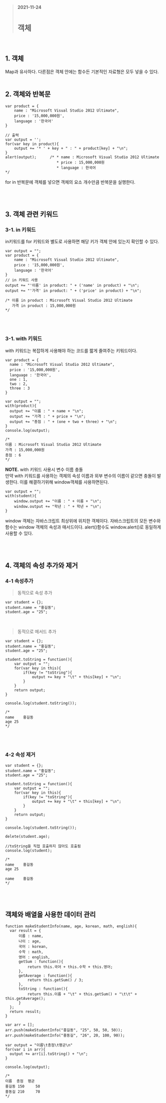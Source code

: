 > __2021-11-24__ <br/>
> # __`객체`__
<br>

## 1. 객체
Map과 유사하다. 다른점은 객체 안에는 함수든 기본적인 자료형은 모두 넣을 수 있다.<br><br>


## 2. 객체와 반복문
```
var product = {
    name : "Microsoft Visual Studio 2012 Ultimate",
    price : '15,000,000원',
    language : '한국어'
}

// 출력
var output = '';
for(var key in product){
    output += '* ' + key + " : " + product[key] + "\n";
}
alert(output);      /* * name : Microsoft Visual Studio 2012 Ultimate
                       * price : 15,000,000원
                       * language : 한국어                               */
```
for in 반복문에 객체를 넣으면 객체의 요소 개수만큼 반복문을 실행한다.

<br><br>

## 3. 객체 관련 키워드
### 3-1. in 키워드
in키워드를 for 키워드와 별도로 사용하면 해당 키가 객체 안에 있는지 확인할 수 있다.
```
var output = "";
var product = {
    name : "Microsoft Visual Studio 2012 Ultimate",
    price : '15,000,000원',
    language : '한국어'
}
// in 키워드 사용
output += "'이름' in product: " + ('name' in product) + "\n";
output += "'가격' in product: " + ('price' in product) + "\n";

/* 이름 in product : Microsoft Visual Studio 2012 Ultimate
   가격 in product : 15,000,000원                                       */
```

<br><br>

### 3-1. with 키워드
with 키워드는 복잡하게 사용해야 하는 코드를 짧게 줄여주는 키워드이다.
```
var product = {
  name : "Microsoft Visual Studio 2012 Ultimate",
  price : '15,000,000원',
  language : '한국어',
  one : 1,
  two : 2,
  three : 3
}

var output = "";
with(product){
  output += "이름 : " + name + "\n";
  output += "가격 : " + price + "\n";
  output += "총점 : " + (one + two + three) + "\n";
}
console.log(output);

/*
이름 : Microsoft Visual Studio 2012 Ultimate
가격 : 15,000,000원
총점 : 6
*/
```

 __NOTE.__
with 키워드 사용시 변수 이름 충돌<br>
만약 with 키워드를 사용하는 객체의 속성 이름과 외부 변수의 이름이 같으면 충돌이 발생한다. 이를 해결하기위해 window객체를 사용하면된다.<br>
```
var output = "";
with(student){
    window.output += "이름 : " + 이름 + "\n";
    window.output += "학년 : " + 학년 + "\n";
}
```
window 객체는 자바스크립트 최상위에 위치한 객체이다. 자바스크립트의 모든 변수와 함수는 window 객체의 속성과 매서드이다. alert()함수도 window.alert()로 동일하게 사용할 수 있다.

<br><br>

## 4. 객체의 속성 추가와 제거
### 4-1 속성추가
> 동적으로 속성 추가
```
var student = {};
student.name = "홍길동";
student.age = "25";
```

<br>

> 동적으로 메서드 추가
```
var student = {};
student.name = "홍길동";
student.age = "25";

student.toString = function(){
    var output = "";
    for(var key in this){
        if(key != "toString"){
            output += key + "\t" + this[key] + "\n";
        }
    }
    return output;
}

console.log(student.toString());

/*
name	홍길동
age	25
*/
```
<br><br>
### 4-2 속성 제거
```
var student = {};
student.name = "홍길동";
student.age = "25";

student.toString = function(){
    var output = "";
    for(var key in this){
        if(key != "toString"){
            output += key + "\t" + this[key] + "\n";
        }
    }
    return output;
}

console.log(student.toString());

delete(student.age);

//toString을 직접 호출하지 않아도 호출됨
console.log(student);

/*
name	홍길동
age	25

name	홍길동
*/
```

<br><br>

## 객체와 배열을 사용한 데이터 관리
```
function makeStudentInfo(name, age, korean, math, english){
  var result = {
      이름 : name,
      나이 : age,
      국어 : korean,
      수학 : math,
      영어 : english,
      getSum : function(){
          return this.국어 + this.수학 + this.영어;
      },
      getAverage : function(){
          return this.getSum() / 3;
      },
      toString : function(){
          return this.이름 + "\t" + this.getSum() + "\t\t" + this.getAverage();
      }
  };
  return result;
}

var arr = [];
arr.push(makeStudentInfo("홍길동", "25", 50, 50, 50));
arr.push(makeStudentInfo("홍동길", "26", 20, 100, 90));

var output = "이름\t총점\t평균\n"
for(var i in arr){
  output += arr[i].toString() + "\n";
}

console.log(output);

/*
이름	총점	평균
홍길동	150		50
홍동길	210		70
*/
```
